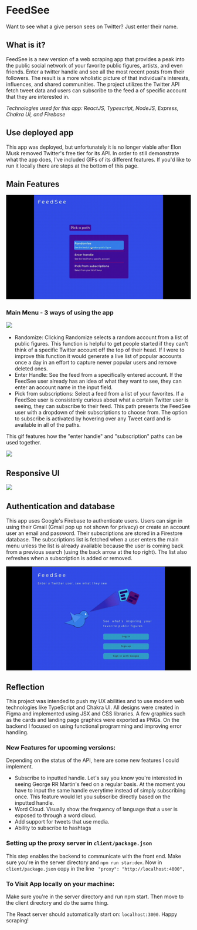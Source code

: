 # FeedSee

Want to see what a give person sees on Twitter? Just enter their name.

## What is it?

FeedSee is a new version of a web scraping app that provides a peak into the public social network of your
favorite public figures, artists, and even friends. Enter a twitter handle and see all the most recent posts
from their followers. The result is a more wholistic picture of that individual's interests, influences, and shared communities. The project utilizes the Twitter API fetch tweet data and users can subscribe to the feed a of specific account that they are interested in.

_Technologies used for this app: ReactJS, Typescript, NodeJS, Express, Chakra UI, and Firebase_

## Use deployed app

This app was deployed, but unfortunately it is no longer viable after Elon Musk removed Twitter's free tier for its API. In order to still demonstrate what the app does, I've included GIFs of its different features. If you'd like to run it locally there are steps at the bottom of this page.

## Main Features

![](https://github.com/nizoom/FeedSee/blob/main/client/src/media/gifs/mainmenu.gif)

### Main Menu - 3 ways of using the app

![](https://github.com/nizoom/FeedSee/blob/main/client/src/media/gifs/randomize.gif)

- Randomize: Clicking Randomize selects a random account from a list of public figures. This function is helpful to get people started if they can't think of a specific Twitter account off the top of their head. If I were to improve this function it would generate a live list of popular accounts once a day in an effort to capture newer popular users and remove deleted ones.
- Enter Handle: See the feed from a specifically entered account. If the FeedSee user already has an idea of what they want to see, they can enter an account name in the input field.
- Pick from subscriptions: Select a feed from a list of your favorites. If a FeedSee user is consistenly curious about what a certain Twitter user is seeing, they can subscribe to their feed. This path presents the FeedSee user with a dropdown of their subscriptions to choose from. The option to subscribe is activated by hovering over any Tweet card and is available in all of the paths.

This gif features how the "enter handle" and "subscription" paths can be used together.

![](https://github.com/nizoom/FeedSee/blob/main/client/src/media/gifs/manual_subs.gif)

## Responsive UI

![](https://github.com/nizoom/FeedSee/blob/main/client/src/media/gifs/responsive.gif)

## Authentication and database

This app uses Google's Firebase to authenticate users. Users can sign in using their Gmail (Gmail pop up not shown for privacy) or create an account user an email and password. Their subscriptions are stored in a Firestore database. The subscriptions list is fetched when a user enters the main menu unless the list is already available because the user is coming back from a previous search (using the back arrow at the top right). The list also refreshes when a subscription is added or removed.

![](https://github.com/nizoom/FeedSee/blob/main/client/src/media/gifs/login.gif)

## Reflection

This project was intended to push my UX abilities and to use modern web technologies like TypeScript and Chakra UI. All designs were created in Figma and implemented using JSX and CSS libraries. A few graphics such as the cards and landing page graphics were exported as PNGs. On the backend I focused on using functional programming and improving error handling.

### New Features for upcoming versions:

Depending on the status of the API, here are some new features I could implement.

- Subscribe to inputted handle. Let's say you know you're interested in seeing George RR Martin's feed on a regular basis. At the moment you have to input the same handle everytime instead of simply subscribing once. This feature would let you subscribe directly based on the inputted handle.
- Word Cloud. Visually show the frequency of language that a user is exposed to through a word cloud.
- Add support for tweets that use media.
- Ability to subscribe to hashtags

### Setting up the proxy server in `client/package.json`

This step enables the backend to communicate with the front end. Make sure you're in the server directory and `npm run star:dev`. Now in `client/package.json` copy in the line ` "proxy": "http://localhost:4000",`

### To Visit App locally on your machine:

Make sure you're in the server directory and run npm start. Then move to the client directory and do the same thing.

The React server should automatically start on: `localhost:3000`. Happy scraping!
